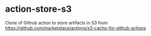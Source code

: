 # action-store-s3
Clone of Github action to store artifacts in S3 from https://github.com/marketplace/actions/s3-cache-for-github-actions
